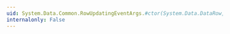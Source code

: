 ```yaml
---
uid: System.Data.Common.RowUpdatingEventArgs.#ctor(System.Data.DataRow,System.Data.IDbCommand,System.Data.StatementType,System.Data.Common.DataTableMapping)
internalonly: False
---
```

